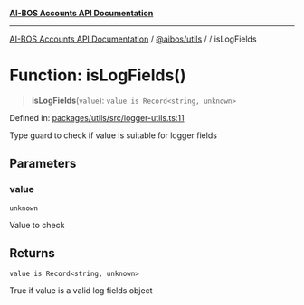 [**AI-BOS Accounts API Documentation**](../../../README.md)

***

[AI-BOS Accounts API Documentation](../../../README.md) / [@aibos/utils](../README.md) / [](../README.md) / isLogFields

# Function: isLogFields()

> **isLogFields**(`value`): `value is Record<string, unknown>`

Defined in: [packages/utils/src/logger-utils.ts:11](https://github.com/pohlai88/accounts/blob/48103fb36d28b2b9bfb33472b6de2f719773cde9/packages/utils/src/logger-utils.ts#L11)

Type guard to check if value is suitable for logger fields

## Parameters

### value

`unknown`

Value to check

## Returns

`value is Record<string, unknown>`

True if value is a valid log fields object
